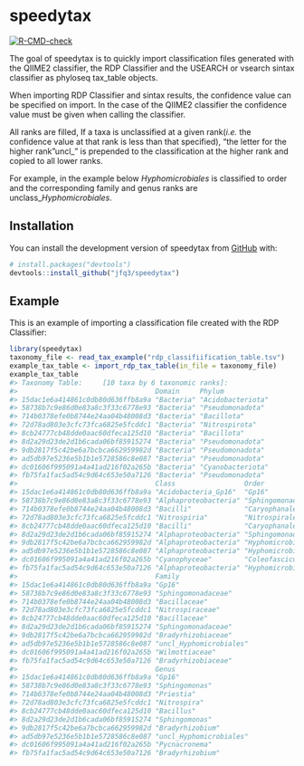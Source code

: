 
<!-- README.md is generated from README.Rmd. Please edit that file -->

# speedytax

<!-- badges: start -->

[![R-CMD-check](https://github.com/jfq3/speedytax/actions/workflows/R-CMD-check.yaml/badge.svg)](https://github.com/jfq3/speedytax/actions/workflows/R-CMD-check.yaml)
<!-- badges: end -->

The goal of speedytax is to quickly import classification files
generated with the QIIME2 classifier, the RDP Classifier and the USEARCH
or vsearch sintax classifier as phyloseq tax_table objects.

When importing RDP Classifier and sintax results, the confidence value
can be specified on import. In the case of the QIIME2 classifier the
confidence value must be given when calling the classifier.

All ranks are filled, If a taxa is unclassified at a given rank(*i.e.*
the confidence value at that rank is less than that specified), “the
letter for the higher rank”uncl\_” is prepended to the classification at
the higher rank and copied to all lower ranks.

For example, in the example below *Hyphomicrobiales* is classified to
order and the corresponding family and genus ranks are
unclass\_*Hyphomicrobiales*.

## Installation

You can install the development version of speedytax from
[GitHub](https://github.com/) with:

``` r
# install.packages("devtools")
devtools::install_github("jfq3/speedytax")
```

## Example

This is an example of importing a classification file created with the
RDP Classifier:

``` r
library(speedytax)
taxonomy_file <- read_tax_example("rdp_classifiification_table.tsv")
example_tax_table <- import_rdp_tax_table(in_file = taxonomy_file)
example_tax_table
#> Taxonomy Table:     [10 taxa by 6 taxonomic ranks]:
#>                                  Domain     Phylum           
#> 15dac1e6a414861c0db80d636ffb8a9a "Bacteria" "Acidobacteriota"
#> 58738b7c9e86d0e83a8c3f33c6778e93 "Bacteria" "Pseudomonadota" 
#> 714b0378efe0b8744e24aa04b48008d3 "Bacteria" "Bacillota"      
#> 72d78ad803e3cfc73fca6825e5fcddc1 "Bacteria" "Nitrospirota"   
#> 8cb24777cb48dde0aac60dfeca125d10 "Bacteria" "Bacillota"      
#> 8d2a29d23de2d1b6cada06bf85915274 "Bacteria" "Pseudomonadota" 
#> 9db2817f5c42be6a7bcbca662959982d "Bacteria" "Pseudomonadota" 
#> ad5db97e5236e5b1b1e5728586c8e087 "Bacteria" "Pseudomonadota" 
#> dc01606f995091a4a41ad216f02a265b "Bacteria" "Cyanobacteriota"
#> fb75fa1fac5ad54c9d64c653e50a7126 "Bacteria" "Pseudomonadota" 
#>                                  Class                 Order              
#> 15dac1e6a414861c0db80d636ffb8a9a "Acidobacteria_Gp16"  "Gp16"             
#> 58738b7c9e86d0e83a8c3f33c6778e93 "Alphaproteobacteria" "Sphingomonadales" 
#> 714b0378efe0b8744e24aa04b48008d3 "Bacilli"             "Caryophanales"    
#> 72d78ad803e3cfc73fca6825e5fcddc1 "Nitrospiria"         "Nitrospirales"    
#> 8cb24777cb48dde0aac60dfeca125d10 "Bacilli"             "Caryophanales"    
#> 8d2a29d23de2d1b6cada06bf85915274 "Alphaproteobacteria" "Sphingomonadales" 
#> 9db2817f5c42be6a7bcbca662959982d "Alphaproteobacteria" "Hyphomicrobiales" 
#> ad5db97e5236e5b1b1e5728586c8e087 "Alphaproteobacteria" "Hyphomicrobiales" 
#> dc01606f995091a4a41ad216f02a265b "Cyanophyceae"        "Coleofasciculales"
#> fb75fa1fac5ad54c9d64c653e50a7126 "Alphaproteobacteria" "Hyphomicrobiales" 
#>                                  Family                 
#> 15dac1e6a414861c0db80d636ffb8a9a "Gp16"                 
#> 58738b7c9e86d0e83a8c3f33c6778e93 "Sphingomonadaceae"    
#> 714b0378efe0b8744e24aa04b48008d3 "Bacillaceae"          
#> 72d78ad803e3cfc73fca6825e5fcddc1 "Nitrospiraceae"       
#> 8cb24777cb48dde0aac60dfeca125d10 "Bacillaceae"          
#> 8d2a29d23de2d1b6cada06bf85915274 "Sphingomonadaceae"    
#> 9db2817f5c42be6a7bcbca662959982d "Bradyrhizobiaceae"    
#> ad5db97e5236e5b1b1e5728586c8e087 "uncl_Hyphomicrobiales"
#> dc01606f995091a4a41ad216f02a265b "Wilmottiaceae"        
#> fb75fa1fac5ad54c9d64c653e50a7126 "Bradyrhizobiaceae"    
#>                                  Genus                  
#> 15dac1e6a414861c0db80d636ffb8a9a "Gp16"                 
#> 58738b7c9e86d0e83a8c3f33c6778e93 "Sphingomonas"         
#> 714b0378efe0b8744e24aa04b48008d3 "Priestia"             
#> 72d78ad803e3cfc73fca6825e5fcddc1 "Nitrospira"           
#> 8cb24777cb48dde0aac60dfeca125d10 "Bacillus"             
#> 8d2a29d23de2d1b6cada06bf85915274 "Sphingomonas"         
#> 9db2817f5c42be6a7bcbca662959982d "Bradyrhizobium"       
#> ad5db97e5236e5b1b1e5728586c8e087 "uncl_Hyphomicrobiales"
#> dc01606f995091a4a41ad216f02a265b "Pycnacronema"         
#> fb75fa1fac5ad54c9d64c653e50a7126 "Bradyrhizobium"
```
